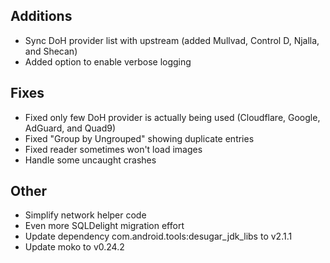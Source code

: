 <!-- Formatting
## Additions  ?? New features

## Changes  ?? Behaviour changes

## Fixes  ?? Bugfixes

## Translation  ?? translation changes/updates

## Other  ?? Technical stuff, what happened behind the scene
-->
## Additions
- Sync DoH provider list with upstream (added Mullvad, Control D, Njalla, and Shecan)
- Added option to enable verbose logging

## Fixes
- Fixed only few DoH provider is actually being used (Cloudflare, Google, AdGuard, and Quad9)
- Fixed "Group by Ungrouped" showing duplicate entries
- Fixed reader sometimes won't load images
- Handle some uncaught crashes

## Other
- Simplify network helper code
- Even more SQLDelight migration effort
- Update dependency com.android.tools:desugar_jdk_libs to v2.1.1
- Update moko to v0.24.2
